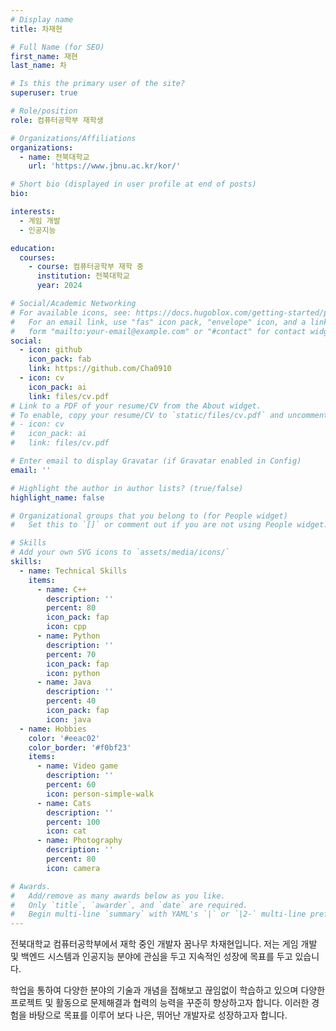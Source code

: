 ```yaml
---
# Display name
title: 차재현

# Full Name (for SEO)
first_name: 재현
last_name: 차

# Is this the primary user of the site?
superuser: true

# Role/position
role: 컴퓨터공학부 재학생

# Organizations/Affiliations
organizations:
  - name: 전북대학교
    url: 'https://www.jbnu.ac.kr/kor/'

# Short bio (displayed in user profile at end of posts)
bio: 

interests:
  - 게임 개발
  - 인공지능

education:
  courses:
    - course: 컴퓨터공학부 재학 중
      institution: 전북대학교
      year: 2024

# Social/Academic Networking
# For available icons, see: https://docs.hugoblox.com/getting-started/page-builder/#icons
#   For an email link, use "fas" icon pack, "envelope" icon, and a link in the
#   form "mailto:your-email@example.com" or "#contact" for contact widget.
social:
  - icon: github
    icon_pack: fab
    link: https://github.com/Cha0910
  - icon: cv
    icon_pack: ai
    link: files/cv.pdf
# Link to a PDF of your resume/CV from the About widget.
# To enable, copy your resume/CV to `static/files/cv.pdf` and uncomment the lines below.
# - icon: cv
#   icon_pack: ai
#   link: files/cv.pdf

# Enter email to display Gravatar (if Gravatar enabled in Config)
email: ''

# Highlight the author in author lists? (true/false)
highlight_name: false

# Organizational groups that you belong to (for People widget)
#   Set this to `[]` or comment out if you are not using People widget.

# Skills
# Add your own SVG icons to `assets/media/icons/`
skills:
  - name: Technical Skills
    items:
      - name: C++
        description: ''
        percent: 80
        icon_pack: fap
        icon: cpp
      - name: Python
        description: ''
        percent: 70
        icon_pack: fap
        icon: python
      - name: Java
        description: ''
        percent: 40
        icon_pack: fap
        icon: java
  - name: Hobbies
    color: '#eeac02'
    color_border: '#f0bf23'
    items:
      - name: Video game
        description: ''
        percent: 60
        icon: person-simple-walk
      - name: Cats
        description: ''
        percent: 100
        icon: cat
      - name: Photography
        description: ''
        percent: 80
        icon: camera

# Awards.
#   Add/remove as many awards below as you like.
#   Only `title`, `awarder`, and `date` are required.
#   Begin multi-line `summary` with YAML's `|` or `|2-` multi-line prefix and indent 2 spaces below.
---
```


전북대학교 컴퓨터공학부에서 재학 중인 개발자 꿈나무 차재현입니다. 저는 게임 개발 및 백엔드 시스템과 인공지능 분야에 관심을 두고 지속적인 성장에 목표를 두고 있습니다.

학업을 통하여 다양한 분야의 기술과 개념을 접해보고 끊임없이 학습하고 있으며 다양한 프로젝트 및 활동으로 문제해결과 협력의 능력을 꾸준히 향상하고자 합니다. 이러한 경험을 바탕으로 목표를 이루어 보다 나은, 뛰어난 개발자로 성장하고자 합니다.


